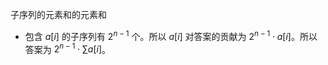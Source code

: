 子序列的元素和的元素和

- 包含 $a[i]$ 的子序列有 $2^{n-1}$ 个。所以 $a[i]$ 对答案的贡献为 $2^{n-1}\cdot a[i]$。所以答案为 $2^{n-1}\cdot \sum a[i]$。
